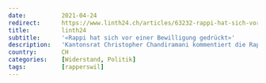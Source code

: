 ```yaml
---
date:          2021-04-24
redirect:      https://www.linth24.ch/articles/63232-rappi-hat-sich-vor-einer-bewilligung-gedrueckt
title:         linth24
subtitle:      '«Rappi hat sich vor einer Bewilligung gedrückt»'
description:   'Kantonsrat Christopher Chandiramani kommentiert die Rapperswiler Corona-Demonstration. Er applaudiert den mutigen Menschen, die auf die Strasse gehen, damit es uns bald wieder besser geht.'
country:       CH
categories:    [Widerstand, Politik]
tags:          [rapperswil]
---
```

